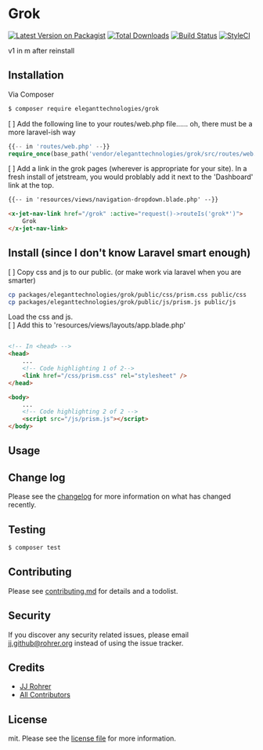 # Grok

[![Latest Version on Packagist][ico-version]][link-packagist]
[![Total Downloads][ico-downloads]][link-downloads]
[![Build Status][ico-travis]][link-travis]
[![StyleCI][ico-styleci]][link-styleci]

v1 in m after reinstall

## Installation

Via Composer

``` bash
$ composer require eleganttechnologies/grok
```

[ ] Add the following line to your routes/web.php file...... oh, there must be a more laravel-ish way
``` php
{{-- in 'routes/web.php' --}}
require_once(base_path('vendor/eleganttechnologies/grok/src/routes/web.php'));
```

[ ] Add a link in the grok pages (wherever is appropriate for your site). In a fresh install of jetstream, you
would problably add it next to the 'Dashboard' link at the top.
``` html
{{-- in 'resources/views/navigation-dropdown.blade.php' --}}

<x-jet-nav-link href="/grok" :active="request()->routeIs('grok*')">
    Grok
</x-jet-nav-link>
``` 

Install (since I don't know Laravel smart enough)
---
[ ] Copy css and js to our public. (or make work via laravel when you are smarter)
``` bash
cp packages/eleganttechnologies/grok/public/css/prism.css public/css
cp packages/eleganttechnologies/grok/public/js/prism.js public/js
```

Load the css and js.  
[ ] Add this to 'resources/views/layouts/app.blade.php'
``` html

<!-- In <head> -->
<head>
    ...
    <!-- Code highlighting 1 of 2-->
    <link href="/css/prism.css" rel="stylesheet" />
</head>

<body>
    ...
    <!-- Code highlighting 2 of 2 -->
    <script src="/js/prism.js"></script>
</body>

```

## Usage

## Change log

Please see the [changelog](changelog.md) for more information on what has changed recently.

## Testing

``` bash
$ composer test
```

## Contributing

Please see [contributing.md](contributing.md) for details and a todolist.

## Security

If you discover any security related issues, please email jj.github@rohrer.org instead of using the issue tracker.

## Credits

- [JJ Rohrer][link-author]
- [All Contributors][link-contributors]

## License

mit. Please see the [license file](license.md) for more information.

[ico-version]: https://img.shields.io/packagist/v/eleganttechnologies/grok.svg?style=flat-square
[ico-downloads]: https://img.shields.io/packagist/dt/eleganttechnologies/grok.svg?style=flat-square
[ico-travis]: https://img.shields.io/travis/eleganttechnologies/grok/master.svg?style=flat-square
[ico-styleci]: https://styleci.io/repos/12345678/shield

[link-packagist]: https://packagist.org/packages/eleganttechnologies/grok
[link-downloads]: https://packagist.org/packages/eleganttechnologies/grok
[link-travis]: https://travis-ci.org/eleganttechnologies/grok
[link-styleci]: https://styleci.io/repos/12345678
[link-author]: https://github.com/eleganttechnologies
[link-contributors]: ../../contributors
